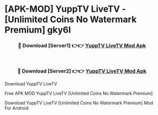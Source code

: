 # [APK-MOD] YuppTV LiveTV - [Unlimited Coins No Watermark Premium] gky6l



<div align="center">
<h3>🔴 Download [Server1] 👉👉 <a href="https://momento.my/?title=YuppTV_LiveTV">YuppTV LiveTV Mod Apk</a></h3><br>

<h3>🔴 Download [Server2] 👉👉 <a href="https://momento.my/?title=YuppTV_LiveTV">YuppTV LiveTV Mod Apk</a></h3>
</div>



Download YuppTV LiveTV 

Free APK MOD YuppTV LiveTV [Unlimited Coins No Watermark Premium]

Download YuppTV LiveTV [Unlimited Coins No Watermark Premium] Mod For Android
